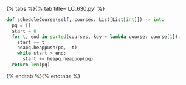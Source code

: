 {% tabs %}{% tab title='LC_630.py' %}

```py
def scheduleCourse(self, courses: List[List[int]]) -> int:
  pq = []
  start = 0
  for t, end in sorted(courses, key = lambda course: course[1]):
    start += t
    heapq.heappush(pq, -t)
    while start > end:
      start += heapq.heappop(pq)
  return len(pq)
```

{% endtab %}{% endtabs %}
